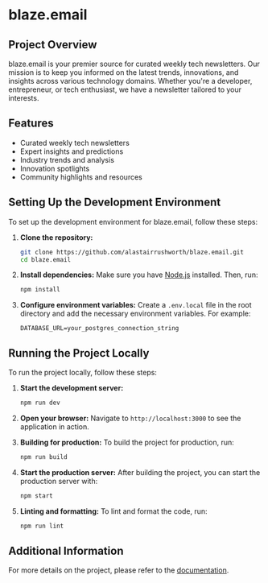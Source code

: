 # blaze.email

## Project Overview

blaze.email is your premier source for curated weekly tech newsletters. Our mission is to keep you informed on the latest trends, innovations, and insights across various technology domains. Whether you're a developer, entrepreneur, or tech enthusiast, we have a newsletter tailored to your interests.

## Features

- Curated weekly tech newsletters
- Expert insights and predictions
- Industry trends and analysis
- Innovation spotlights
- Community highlights and resources

## Setting Up the Development Environment

To set up the development environment for blaze.email, follow these steps:

1. **Clone the repository:**
   ```bash
   git clone https://github.com/alastairrushworth/blaze.email.git
   cd blaze.email
   ```

2. **Install dependencies:**
   Make sure you have [Node.js](https://nodejs.org/) installed. Then, run:
   ```bash
   npm install
   ```

3. **Configure environment variables:**
   Create a `.env.local` file in the root directory and add the necessary environment variables. For example:
   ```env
   DATABASE_URL=your_postgres_connection_string
   ```

## Running the Project Locally

To run the project locally, follow these steps:

1. **Start the development server:**
   ```bash
   npm run dev
   ```

2. **Open your browser:**
   Navigate to `http://localhost:3000` to see the application in action.

3. **Building for production:**
   To build the project for production, run:
   ```bash
   npm run build
   ```

4. **Start the production server:**
   After building the project, you can start the production server with:
   ```bash
   npm start
   ```

5. **Linting and formatting:**
   To lint and format the code, run:
   ```bash
   npm run lint
   ```

## Additional Information

For more details on the project, please refer to the [documentation](https://github.com/alastairrushworth/blaze.email/wiki).
